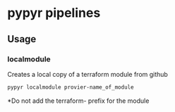 # pypyr pipelines

## Usage

### localmodule

Creates a local copy of a terraform module from github

```bash
pypyr localmodule provier-name_of_module
```

*Do not add the terraform- prefix for the module
